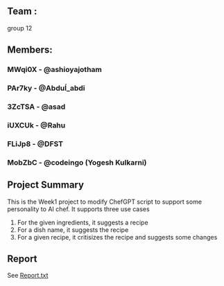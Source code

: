## Team :

group 12

## Members:

### MWqi0X - @ashioyajotham
### PAr7ky - @Abduĺ_abdi
### 3ZcTSA - @asad
### iUXCUk - @Rahu
### FLiJp8 - @DFST
### MobZbC - @codeingo (Yogesh Kulkarni)


## Project Summary
This is the Week1 project to modify ChefGPT script to support some personality to AI chef. It supports three use cases
1. For the given ingredients, it suggests a recipe
2. For a dish name, it suggests the recipe
3. For a given recipe, it critisizes the recipe and suggests some changes

## Report
See [Report.txt](/Report.txt)

